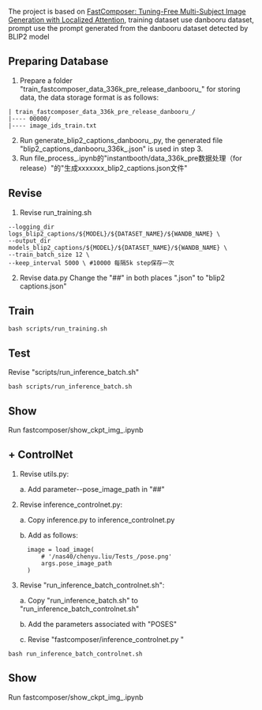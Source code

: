 The project is based on [FastComposer: Tuning-Free Multi-Subject Image Generation with Localized Attention](https://github.com/mit-han-lab/fastcomposer), training dataset use danbooru dataset, prompt use the prompt generated from the danbooru dataset detected by BLIP2 model

## Preparing Database
1. Prepare a folder "train_fastcomposer_data_336k_pre_release_danbooru_" for storing data, the data storage format is as follows:
```
| train_fastcomposer_data_336k_pre_release_danbooru_/
|---- 00000/
|---- image_ids_train.txt
```
2. Run generate_blip2_captions_danbooru_.py, the generated file "blip2_captions_danbooru_336k_.json" is used in step 3.
3. Run file_process_.ipynb的"instantbooth/data_336k_pre数据处理（for release）"的"生成xxxxxxx_blip2_captions.json文件"

## Revise
1. Revise run_training.sh
```
--logging_dir logs_blip2_captions/${MODEL}/${DATASET_NAME}/${WANDB_NAME} \
--output_dir models_blip2_captions/${MODEL}/${DATASET_NAME}/${WANDB_NAME} \
--train_batch_size 12 \
--keep_interval 5000 \ #10000 每隔5k step保存一次
```
2. Revise data.py
Change the "##" in both places ".json" to "blip2 captions.json"

## Train
```
bash scripts/run_training.sh
```

## Test
Revise "scripts/run_inference_batch.sh"
```
bash scripts/run_inference_batch.sh
```

## Show
Run fastcomposer/show_ckpt_img_.ipynb

## + ControlNet
1. Revise utils.py: 

    a. Add parameter--pose_image_path in "##"

2. Revise inference_controlnet.py: 

    a. Copy inference.py to inference_controlnet.py

    b. Add as follows:
    ```
      image = load_image(
          # '/nas40/chenyu.liu/Tests_/pose.png'
          args.pose_image_path
      )
    ```
3. Revise "run_inference_batch_controlnet.sh":

    a. Copy "run_inference_batch.sh" to "run_inference_batch_controlnet.sh"

    b. Add the parameters associated with "POSES"

    c. Revise "fastcomposer/inference_controlnet.py \"
```
bash run_inference_batch_controlnet.sh
```

## Show
Run fastcomposer/show_ckpt_img_.ipynb